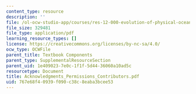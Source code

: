 ```yaml
---
content_type: resource
description: ''
file: /ol-ocw-studio-app/courses/res-12-000-evolution-of-physical-oceanography-spring-2007/767e68f40939f090c38c8eaba3bcee53_Acknowledgments_Permissions_Contributors.pdf
file_size: 329481
file_type: application/pdf
learning_resource_types: []
license: https://creativecommons.org/licenses/by-nc-sa/4.0/
ocw_type: OCWFile
parent_title: Textbook Components
parent_type: SupplementalResourceSection
parent_uid: 1e409023-7e0c-1f1f-5d44-36060a10ad5c
resourcetype: Document
title: Acknowledgments_Permissions_Contributors.pdf
uid: 767e68f4-0939-f090-c38c-8eaba3bcee53
---
```

